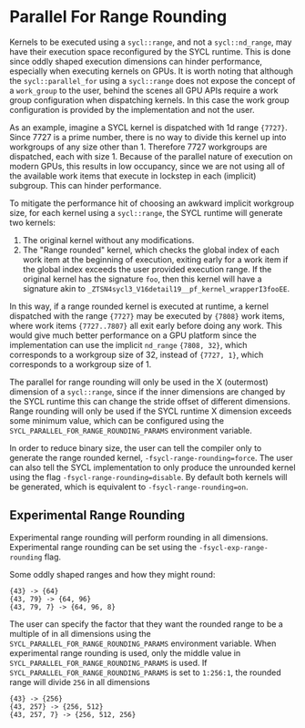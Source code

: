 # Parallel For Range Rounding

Kernels to be executed using a `sycl::range`, and not a `sycl::nd_range`,
may have their execution space reconfigured by the SYCL runtime. This is done
since oddly shaped execution dimensions can hinder performance, especially when
executing kernels on GPUs. It is worth noting that although the
`sycl::parallel_for` using a `sycl::range` does not expose the concept of a
`work_group` to the user, behind the scenes all GPU APIs require a work group
configuration when dispatching kernels. In this case the work group
configuration is provided by the implementation and not the user.

As an example, imagine a SYCL kernel is dispatched with 1d range `{7727}`. Since
7727 is a prime number, there is no way to divide this kernel up into workgroups
of any size other than 1. Therefore 7727 workgroups are dispatched, each with
size 1. Because of the parallel nature of execution on modern GPUs, this
results in low occupancy, since we are not using all of the available work items
that execute in lockstep in each (implicit) subgroup. This can hinder
performance.

To mitigate the performance hit of choosing an awkward implicit workgroup size,
for each kernel using a `sycl::range`, the SYCL runtime will generate two
kernels:

1. The original kernel without any modifications.
2. The "Range rounded" kernel, which checks the global index of each work item
   at the beginning of execution, exiting early for a work item if the global
   index exceeds the user provided execution range. If the original kernel has
   the signature `foo`, then this kernel will have a signature akin to
   `_ZTSN4sycl3_V16detail19__pf_kernel_wrapperI3fooEE`.

In this way, if a range rounded kernel is executed at runtime, a kernel
dispatched with the range `{7727}` may be executed by `{7808}` work items,
where work items `{7727..7807}` all exit early before doing any work. This would
give much better performance on a GPU platform since the implementation can use
the implicit `nd_range` `{7808, 32}`, which corresponds to a workgroup size of
32, instead of `{7727, 1}`, which corresponds to a workgroup size of 1.

The parallel for range rounding will only be used in the X (outermost)
dimension of a `sycl::range`, since if the inner dimensions are changed by the
SYCL runtime this can change the stride offset of different dimensions. Range
rounding will only be used if the SYCL runtime X dimension exceeds some minimum
value, which can be configured using the
`SYCL_PARALLEL_FOR_RANGE_ROUNDING_PARAMS` environment variable.

In order to reduce binary size, the user can tell the compiler only to generate
the range rounded kernel, `-fsycl-range-rounding=force`. The user can also tell
the SYCL implementation to only produce the unrounded kernel using the flag
`-fsycl-range-rounding=disable`. By default both kernels will be generated,
which is equivalent to `-fsycl-range-rounding=on`.

## Experimental Range Rounding

Experimental range rounding will perform rounding in all dimensions.
Experimental range rounding can be set using the `-fsycl-exp-range-rounding`
flag.

Some oddly shaped ranges and how they might round:

```
{43} -> {64}
{43, 79} -> {64, 96}
{43, 79, 7} -> {64, 96, 8}
```

The user can specify the factor that they want the rounded range to be a
multiple of in all dimensions using the
`SYCL_PARALLEL_FOR_RANGE_ROUNDING_PARAMS` environment variable. When
experimental range rounding is used, only the middle value in
`SYCL_PARALLEL_FOR_RANGE_ROUNDING_PARAMS` is used.
If `SYCL_PARALLEL_FOR_RANGE_ROUNDING_PARAMS` is set to `1:256:1`, the rounded
range will divide `256` in all dimensions

```
{43} -> {256}
{43, 257} -> {256, 512}
{43, 257, 7} -> {256, 512, 256}
```


